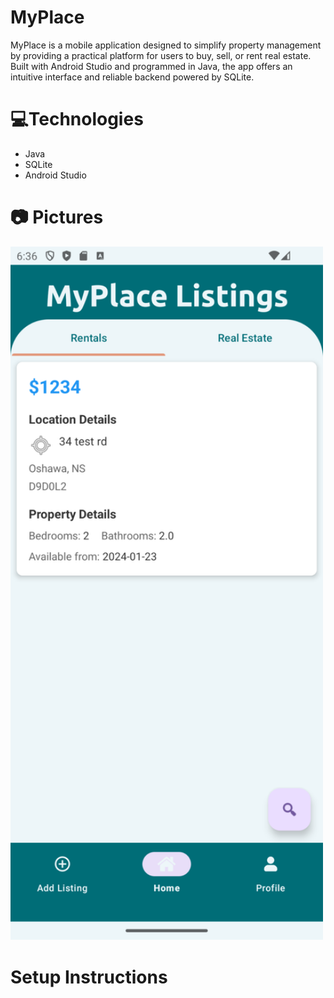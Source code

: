 # MyPlace

MyPlace is a mobile application designed to simplify property management by providing a practical platform for users to buy, sell, or rent real estate. Built with Android Studio and programmed in Java, the app offers an intuitive interface and reliable backend powered by SQLite.

# 💻Technologies 

- Java
- SQLite
- Android Studio

# 📷 Pictures
<img src="https://github.com/AirajHussain/MyPlace/blob/main/images/listings.png" alt="login_page" width="500"/>

# Setup Instructions
